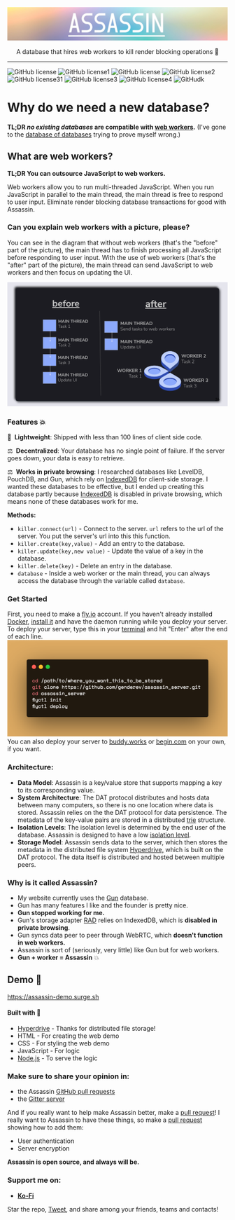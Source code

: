 <img alt="ASSASSIN" src="https://raw.githubusercontent.com/genderev/assassin/master/assets/assassin.jpeg">


<p align="center"> A database that hires web workers to kill render blocking operations 🔪</p>
<hr>

![GitHub license](https://img.shields.io/github/license/Naereen/StrapDown.js.svg)
![GitHub license1](https://img.shields.io/github/languages/top/genderev/assassin)
![GitHub license](https://img.shields.io/github/issues-pr-closed-raw/genderev/assassin)
![GitHub license2](https://img.shields.io/github/languages/code-size/genderev/assassin)
![GitHub license31](https://img.shields.io/github/issues/genderev/assassin)
![GitHub license3](https://img.shields.io/github/issues-pr/genderev/assassin)
![GitHub license4](https://img.shields.io/github/contributors/genderev/assassin)
![GitHudk](https://img.shields.io/gitter/room/genderev/assassin)








<h1> Why do we need a new database? </h1>
<p> <strong>TL;DR <em>no existing databases</em> are compatible with <a href="https://developer.mozilla.org/en-US/docs/Web/API/Web_Workers_API/Using_web_workers">web workers</a>.</strong> (I've gone to the <a href="https://dbdb.io/">database of databases</a> trying to prove myself wrong.)</p>
<h2> What are web workers? </h2>
<p> <strong>TL;DR You can outsource JavaScript to web workers. </strong></p>
<p>Web workers allow you to run multi-threaded JavaScript. When you run JavaScript in parallel to the main thread, the main thread is free to respond to user input. Eliminate render blocking database transactions for good with Assassin. </p>
<h3> Can you explain web workers with a picture, please? </h3>
<p>You can see in the diagram that without web workers (that's the "before" part of the picture), the main thread has to finish processing all JavaScript before responding to user input. With the use of web workers (that's the "after" part of the picture), the main thread can send JavaScript to web workers and then focus on updating the UI.</p>
<img alt="web worker diagram" src="https://raw.githubusercontent.com/genderev/assassin/master/assets/diagram.png">

<h3>
  Features 💥
</h3>

<p>💫&nbsp;<strong> Lightweight</strong>: Shipped with less than 100 lines of client side code. </p>

<p>⚖️&nbsp;<strong> Decentralized</strong>: Your database has no single point of failure. If the server goes down, your data is easy to retrieve. </p>

<p>⚖️&nbsp;<strong> Works in private browsing</strong>: I researched databases like LevelDB, PouchDB, and Gun, which rely on <a href="https://developer.mozilla.org/en-US/docs/Web/API/IndexedDB_API">IndexedDB</a> for client-side storage. I wanted these databases to be effective, but I ended up creating this database partly because <a href="https://developer.mozilla.org/en-US/docs/Web/API/IndexedDB_API">IndexedDB</a> is disabled in private browsing, which means none of these databases work for me. </p> 

<p><strong>Methods:</strong></p>

<ul>
<li>
  <code>killer.connect(url)</code> - Connect to the server. <code>url</code> refers to the url of the server. You put the server's url into this this function.</li>
<li>
<code>killer.create(key,value)</code> - Add an entry to the database.</li>
<li>
<code>killer.update(key,new value)</code> - Update the value of a key in the database.</li>
<li>
<code>killer.delete(key)</code> - Delete an entry in the database.</li>
<li>
<code>database</code> - Inside a web worker or the main thread, you can always access the database through the variable called <code>database</code>. </li></ul>

<h3> Get Started </h3>
First, you need to make a <a href="https://fly.io/">fly.io</a> account. If you haven't already installed <a href="https://dev.to/skaytech/docker-fundamentals-2ibi">Docker</a>, <a href="https://docs.docker.com/get-docker/">install it</a> and have the daemon running while you deploy your server. To deploy your server, type this in your <a href="https://www.w3schools.com/whatis/whatis_cli.asp">terminal</a> and hit "Enter" after the end of each line.
<img alt="shell" src="https://raw.githubusercontent.com/genderev/assassin/master/assets/carbon(2).png">
You can also deploy your server to <a href="https://buddy.works">buddy.works</a> or <a href="https://begin.com/">begin.com</a> on your own, if you want.




<h3>Architecture:</h3>

<ul>

<li><strong>Data Model</strong>: Assassin is a key/value store that supports mapping a key to its corresponding value. </li>

<li><strong> System Architecture</strong>: The DAT protocol distributes and hosts data between many computers, so there is no one location where data is stored. Assassin relies on the the DAT protocol for data persistence. The metadata of the key-value pairs are stored in a distributed <a href="https://en.wikipedia.org/wiki/Trie">trie</a> structure.</li>

<li><strong>Isolation Levels</strong>: The isolation level is determined by the end user of the database. Assassin is designed to have a low <a href="https://en.wikipedia.org/wiki/Isolation_(database_systems)">isolation level</a>.</li>

<li><strong>Storage Model</strong>: Assassin sends data to the server, which then stores the metadata in the distributed file system <a href="https://github.com/hypercore-protocol/hyperdrive">Hyperdrive,</a> which is built on the DAT protocol. The data itself is distributed and hosted between multiple peers.</li>

</ul>

<h3>Why is it called Assassin?</h3><ul>
<li>My website currently uses the <a href="https://gun.eco/">Gun</a> database.</li> <li> Gun has many features I like and the founder is pretty nice. </li><li> <strong>Gun stopped working for me.</strong></li> 
<li>Gun's  storage adapter <a href="https://gun.eco/docs/RAD">RAD</a> relies on IndexedDB, which is <strong>disabled in private browsing</strong>. </li><li>Gun syncs data peer to peer through WebRTC, which <strong>doesn't function in web workers.</strong></li>
<li>Assassin is sort of (seriously, very little) like Gun but for web workers.</li><li> <strong>Gun + worker = Assassin</strong> 💥 </li></ul>



<h2>
  Demo 🚀 
</h2>

<p><a href="https://assassin-demo.surge.sh">https://assassin-demo.surge.sh</a></p>

<h4>
  Built with 🔧
</h4>

<ul>
<li>
<a href="https://github.com/hypercore-protocol/hyperdrive">Hyperdrive</a> - Thanks for distributed file storage!</li>
<li>HTML - For creating the web demo</li>
<li>CSS - For styling the web demo</li>
<li>JavaScript - For logic</li>
<li>
<a href="https://nodejs.org">Node.js</a> - To serve the logic</li>
</ul>

<h3>Make sure to share your opinion in:</h3>

<ul>
<li>the Assassin <a href="https://github.com/genderev/assassin/pulls">GitHub pull requests</a>
</li>
<li>the <a href="https://gitter.im/assassindb/community">Gitter server</a>
</li>
</ul>
     
<p>And if you really want to help make Assassin better, make a <a href="https://github.com/genderev/assassin/pulls">pull request</a>! I really want to Assassin to have these things, so make a <a href="https://github.com/genderev/assassin/pulls">pull request</a> showing how to add them:</p>
<ul>
  <li> User authentication </li>
  <li> Server encryption </li>
 </ul>
 

<p><strong>Assassin is open source, and always will be.</strong></p>

<h3>
  <strong>Support me on:</strong>
</h3>

<ul>

<li><strong><a href="https://ko-fi.com/assassindb">Ko-Fi</a></strong></li>


</ul>

<p>Star the repo, <a href="https://twitter.com/intent/tweet?url=https%3A%2F%2Fgithub.com%2Fgenderev%2Fassassin&text=Assassin%20works%20to%20kill%20slow%20database%20transactions.">Tweet</a>, and share among your friends, teams and contacts! 
